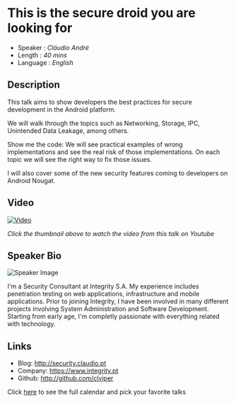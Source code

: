 This is the secure droid you are looking for
========================

* Speaker   : *Cláudio André*
* Length    : *40 mins*
* Language  : *English*

Description
-----------

This talk aims to show developers the best practices for secure development in the Android platform.

We will walk through the topics such as Networking, Storage, IPC, Unintended Data Leakage, among others.

Show me the code: We will see practical examples of wrong implementations and see the real risk of those implementations. On each topic we will see the right way to fix those issues.

I will also cover some of the new security features coming to developers on Android Nougat.

Video
-----

[![Video](https://img.youtube.com/vi/ec24so4sLNQ/maxresdefault.jpg)](https://www.youtube.com/watch?v=ec24so4sLNQ)

_Click the thumbnail above to watch the video from this talk on Youtube_

Speaker Bio
-----------

![Speaker Image](https://avatars3.githubusercontent.com/u/4196178?v=3&s=400)

I'm a Security Consultant at Integrity S.A.
My experience includes penetration testing on web applications, infrastructure and mobile applications.
Prior to joining Integrity, I have been involved in many different projects involving System Administration and Software Development. Starting from early age, I'm completly passionate with everything related with technology.

Links
-----

* Blog: http://security.claudio.pt
* Company: https://www.integrity.pt
* Github: http://github.com/clviper

Click [here][1] to see the full calendar and pick your favorite talks

[1]: https://pixels.camp/schedule/
